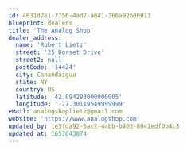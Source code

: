```yaml
---
id: 4831d7e1-7756-4ad7-a841-266a92b0b013
blueprint: dealers
title: 'The Analog Shop'
dealer_address:
  name: 'Robert Lietz'
  street: '25 Dorset Drive'
  street2: null
  postCode: '14424'
  city: Canandaigua
  state: NY
  country: US
  latitude: '42.894293000000005'
  longitude: '-77.30119549999999'
email: analogshoplietz@gmail.com
website: 'https://www.analogshop.com'
updated_by: 1e5fda92-5ac2-4abb-b403-8041edf0b4c3
updated_at: 1657643874
---
```

